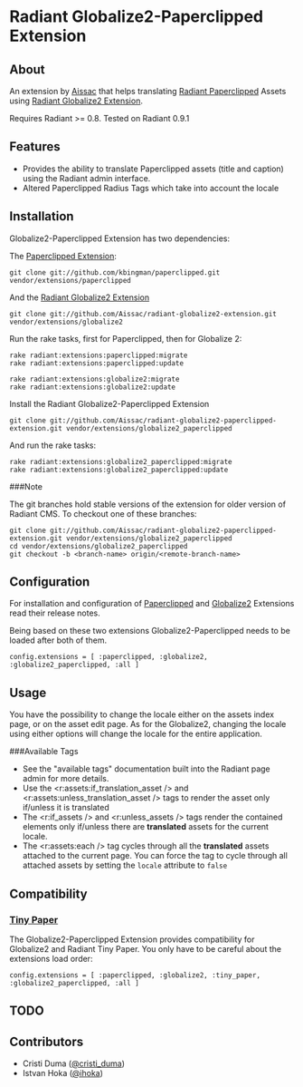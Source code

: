 Radiant Globalize2-Paperclipped Extension
===

About
---

An extension by [Aissac][aissac] that helps translating [Radiant Paperclipped][pc] Assets using [Radiant Globalize2 Extension][arg2].

Requires Radiant >= 0.8. Tested on Radiant 0.9.1

Features
---

* Provides the ability to translate Paperclipped assets (title and caption) using the Radiant admin interface.
* Altered Paperclipped Radius Tags which take into account the locale

Installation
---

Globalize2-Paperclipped Extension has two dependencies:

The [Paperclipped Extension][pc]:

    git clone git://github.com/kbingman/paperclipped.git vendor/extensions/paperclipped

And the [Radiant Globalize2 Extension][arg2]

    git clone git://github.com/Aissac/radiant-globalize2-extension.git vendor/extensions/globalize2

Run the rake tasks, first for Paperclipped, then for Globalize 2:
  
    rake radiant:extensions:paperclipped:migrate
    rake radiant:extensions:paperclipped:update
  
    rake radiant:extensions:globalize2:migrate
    rake radiant:extensions:globalize2:update

Install the Radiant Globalize2-Paperclipped Extension

    git clone git://github.com/Aissac/radiant-globalize2-paperclipped-extension.git vendor/extensions/globalize2_paperclipped
    
And run the rake tasks:

    rake radiant:extensions:globalize2_paperclipped:migrate
    rake radiant:extensions:globalize2_paperclipped:update

###Note

The git branches hold stable versions of the extension for older version of Radiant CMS. To checkout one of these branches:

    git clone git://github.com/Aissac/radiant-globalize2-paperclipped-extension.git vendor/extensions/globalize2_paperclipped
    cd vendor/extensions/globalize2_paperclipped
    git checkout -b <branch-name> origin/<remote-branch-name>

Configuration
---

For installation and configuration of [Paperclipped][pc] and [Globalize2][arg2] Extensions read their release notes.

Being based on these two extensions Globalize2-Paperclipped needs to be loaded after both of them.

    config.extensions = [ :paperclipped, :globalize2, :globalize2_paperclipped, :all ]
    
Usage
---

You have the possibility to change the locale either on the assets index page, or on the asset edit page. As for the Globalize2, changing the locale using either options will change the locale for the entire application.

###Available Tags

* See the "available tags" documentation built into the Radiant page admin for more details.
* Use the <r:assets:if_translation_asset /> and <r:assets:unless_translation_asset /> tags to render the asset only if/unless it is translated
* The <r:if_assets /> and <r:unless_assets /> tags render the contained elements only if/unless there are **translated** assets for the current locale.
* The <r:assets:each /> tag cycles through all the **translated** assets attached to the current page. You can force the tag to cycle through all attached assets by setting the `locale` attribute to `false`
    
Compatibility
---

### [Tiny Paper][tp]

The Globalize2-Paperclipped Extension provides compatibility for Globalize2 and Radiant Tiny Paper. You only have to be careful about the extensions load order:

    config.extensions = [ :paperclipped, :globalize2, :tiny_paper, :globalize2_paperclipped, :all ]

TODO
---

Contributors
---

* Cristi Duma ([@cristi_duma][cd])
* Istvan Hoka ([@ihoka][ih])

[aissac]:http://aissac.ro
[radiant]:http://radiantcms.org/
[arg2p]:http://blog.aissac.ro/radiant/globalize2-paperclipped-extension/
[pc]:http://github.com/kbingman/paperclipped/
[arg2]:http://blog.aissac.ro/radiant/globalize2-extension/
[tp]:http://github.com/Aissac/radiant-tiny-paper-extension/

[cd]: http://twitter.com/cristi_duma
[ih]: http://twitter.com/ihoka